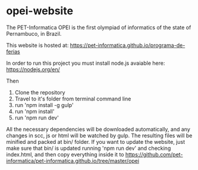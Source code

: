 # opei-website

The PET-Informatica OPEI is the first olympiad of informatics of the state of Pernambuco, in Brazil.

This website is hosted at: https://pet-informatica.github.io/programa-de-ferias

In order to run this project you must install node.js avaiable here: https://nodejs.org/en/

Then
  1. Clone the repository
  2. Travel to it's folder from terminal command line
  3. run 'npm install -g gulp'
  4. run 'npm install'
  5. run 'npm run dev'

All the necessary dependencies will be downloaded automatically, and any changes in scc, js or html will be watched by gulp. The resulting files will be minified and packed at bin/ folder. If you want to update the website, just make sure that bin/ is updated running 'npm run dev' and checking index.html, and then copy everything inside it to https://github.com/pet-informatica/pet-informatica.github.io/tree/master/opei
